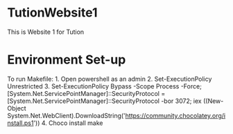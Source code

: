 # TutionWebsite1
This is Website 1 for Tution

# Environment Set-up
To run Makefile:
	1. Open powershell as an admin
	2. Set-ExecutionPolicy Unrestricted
	3. Set-ExecutionPolicy Bypass -Scope Process -Force; [System.Net.ServicePointManager]::SecurityProtocol = [System.Net.ServicePointManager]::SecurityProtocol -bor 3072; iex ((New-Object System.Net.WebClient).DownloadString('https://community.chocolatey.org/install.ps1'))
    4. Choco install make
